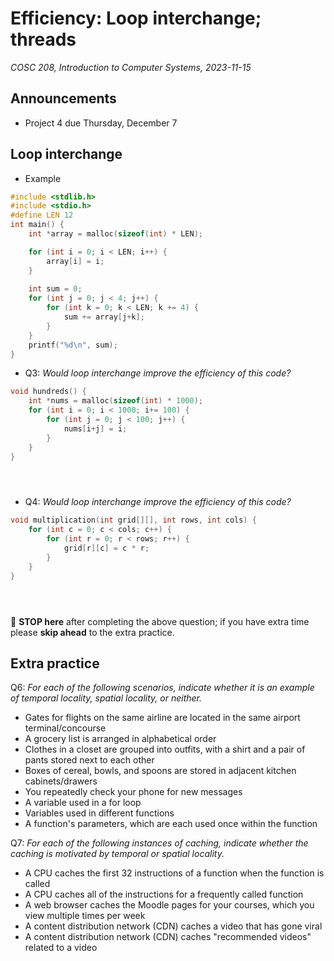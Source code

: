 # Efficiency: Loop interchange; threads
_COSC 208, Introduction to Computer Systems, 2023-11-15_

## Announcements
* Project 4 due Thursday, December 7

## Loop interchange

* Example


```c
#include <stdlib.h>
#include <stdio.h>
#define LEN 12
int main() {
    int *array = malloc(sizeof(int) * LEN);

    for (int i = 0; i < LEN; i++) {
        array[i] = i;
    }
    
    int sum = 0;
    for (int j = 0; j < 4; j++) {
        for (int k = 0; k < LEN; k += 4) {
            sum += array[j+k];
        }
    }
    printf("%d\n", sum);
}
```

<div style="page-break-after:always;"></div>

* Q3: _Would loop interchange improve the efficiency of this code?_


```c
void hundreds() {
    int *nums = malloc(sizeof(int) * 1000);
    for (int i = 0; i < 1000; i+= 100) {
        for (int j = 0; j < 100; j++) {
            nums[i+j] = i;
        }
    }
}
```

<p style="height:2em;"></p>

* Q4: _Would loop interchange improve the efficiency of this code?_


```c
void multiplication(int grid[][], int rows, int cols) {
    for (int c = 0; c < cols; c++) {
        for (int r = 0; r < rows; r++) {
            grid[r][c] = c * r;
        }
    }
}
```

<p style="height:2em;"></p>

🛑 **STOP here** after completing the above question; if you have extra time please **skip ahead** to the extra practice.

## Extra practice

Q6: _For each of the following scenarios, indicate whether it is an example of temporal locality, spatial locality, or neither._

* Gates for flights on the same airline are located in the same airport terminal/concourse
* A grocery list is arranged in alphabetical order
* Clothes in a closet are grouped into outfits, with a shirt and a pair of pants stored next to each other
* Boxes of cereal, bowls, and spoons are stored in adjacent kitchen cabinets/drawers
* You repeatedly check your phone for new messages
* A variable used in a for loop
* Variables used in different functions
* A function's parameters, which are each used once within the function

Q7: _For each of the following instances of caching, indicate whether the caching is motivated by temporal or spatial locality._

* A CPU caches the first 32 instructions of a function when the function is called
* A CPU caches all of the instructions for a frequently called function
* A web browser caches the Moodle pages for your courses, which you view multiple times per week
* A content distribution network (CDN) caches a video that has gone viral
* A content distribution network (CDN) caches "recommended videos" related to a video
